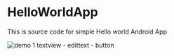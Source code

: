 # HelloWorldApp
This is source code for simple Hello world Android App 



![demo 1 textview - edittext - button](https://user-images.githubusercontent.com/43461206/45912873-273b8380-be46-11e8-8d08-0a96abfe8a07.jpg)
